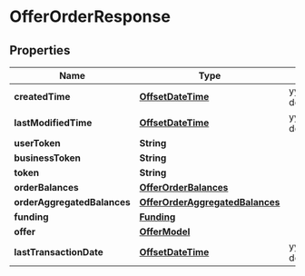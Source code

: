 
# OfferOrderResponse

## Properties
Name | Type | Description | Notes
------------ | ------------- | ------------- | -------------
**createdTime** | [**OffsetDateTime**](OffsetDateTime.md) | yyyy-MM-ddTHH:mm:ssZ | 
**lastModifiedTime** | [**OffsetDateTime**](OffsetDateTime.md) | yyyy-MM-ddTHH:mm:ssZ | 
**userToken** | **String** |  |  [optional]
**businessToken** | **String** |  |  [optional]
**token** | **String** |  | 
**orderBalances** | [**OfferOrderBalances**](OfferOrderBalances.md) |  | 
**orderAggregatedBalances** | [**OfferOrderAggregatedBalances**](OfferOrderAggregatedBalances.md) |  | 
**funding** | [**Funding**](Funding.md) |  |  [optional]
**offer** | [**OfferModel**](OfferModel.md) |  |  [optional]
**lastTransactionDate** | [**OffsetDateTime**](OffsetDateTime.md) | yyyy-MM-ddThh:mm:ssZ | 



